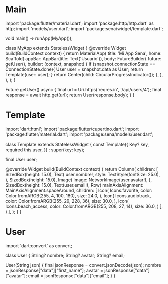 # Main

import 'package:flutter/material.dart';
import 'package:http/http.dart' as http;
import 'models/user.dart';
import 'package:sena/widget/template.dart';

void main() => runApp(MyApp());

class MyApp extends StatelessWidget {
  @override
  Widget build(BuildContext context) {
    return MaterialApp(
      title: 'Mi App Sena',
      home: Scaffold(
        appBar: AppBar(title: Text('Usuario')),
        body: FutureBuilder<User>(
          future: getUser(),
          builder: (context, snapshot) {
            if (snapshot.connectionState == ConnectionState.done){
              User user = snapshot.data as User;
              return Template(user: user);
            }
            return Center(child: CircularProgressIndicator());
          },
        ),
      ),
    );
  }

  Future<User> getUser() async {
    final url = Uri.https('reqres.in', '/api/users/4');
    final response = await http.get(url);
    return User(response.body);
  }
}


# Template

import 'dart:html';
import 'package:flutter/cupertino.dart';
import 'package:flutter/material.dart';
import 'package:sena/models/user.dart';

class Template extends StatelessWidget {
  const Template({
    Key? key,
    required this.user,
  }) : super(key: key);

  final User user;

  @override
  Widget build(BuildContext context) {
    return Column(
      children: [
        SizedBox(height: 15.0),
        Text(
          user.nombre!,
          style: TextStyle(fontSize: 25.0),
        ),
        SizedBox(height: 15.0),
        Image(
          image: NetworkImage(user.avatar!),
        ),
        SizedBox(height: 15.0),
        Text(user.email!),
        Row(
          mainAxisAlignment: MainAxisAlignment.spaceAround,
          children: [
            Icon(
              Icons.favorite,
              color: Color.fromARGB(255, 4, 100, 180),
              size: 24.0,
            ),
            Icon(
              Icons.audiotrack,
              color: Color.fromARGB(255, 29, 228, 36),
              size: 30.0,
            ),
            Icon(
              Icons.beach_access,
              color: Color.fromARGB(255, 208, 27, 14),
              size: 36.0,
            )
          ],
        )
      ],
    );
  }
}

# User

import 'dart:convert' as convert;

class User {
  String? nombre;
  String? avatar;
  String? email;

  User(String json) {
    final jsonResponse = convert.jsonDecode(json);
    nombre = jsonResponse["data"]["first_name"];
    avatar = jsonResponse["data"]["avatar"];
    email = jsonResponse["data"]["email"];
  }
}
